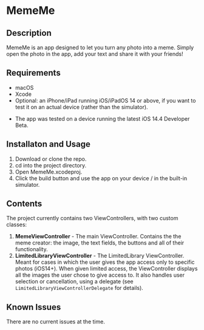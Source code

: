 #  MemeMe

## Description

MemeMe is an app designed to let you turn any photo into a meme. Simply open the photo in the app, add your text and share it with your friends!

## Requirements

- macOS
- Xcode
- Optional: an iPhone/iPad running iOS/iPadOS 14 or above, if you want to test it on an actual device (rather than the simulator).

* The app was tested on a device running the latest iOS 14.4 Developer Beta.

## Installaton and Usage

1. Download or clone the repo.
2. cd into the project directory.
3. Open MemeMe.xcodeproj.
4. Click the build button and use the app on your device / in the built-in simulator.

## Contents

The project currently contains two ViewControllers, with two custom classes:

1. **MemeViewController** - The main ViewController. Contains the the meme creator: the image, the text fields, the buttons and all of their functionality.
2. **LimitedLibraryViewController** - The LimitedLibrary ViewController. Meant for cases in which the user gives the app access only to specific photos (iOS14+). When given limited access, the ViewController displays all the images the user chose to give access to. It also handles user selection or cancellation, using a delegate (see `LimitedLibraryViewControllerDelegate` for details).

## Known Issues

There are no current issues at the time.


